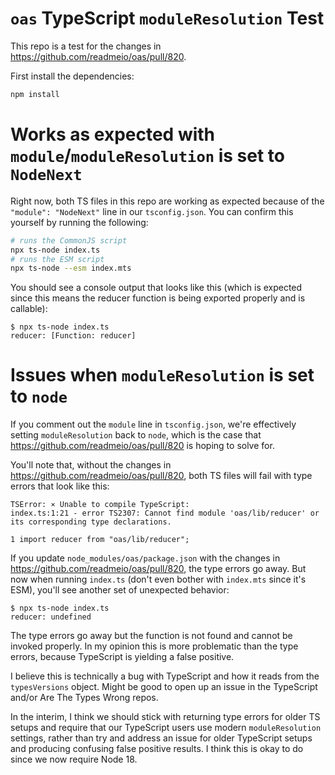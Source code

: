 # `oas` TypeScript `moduleResolution` Test

This repo is a test for the changes in https://github.com/readmeio/oas/pull/820.

First install the dependencies:

```sh
npm install
```

# Works as expected with `module`/`moduleResolution` is set to `NodeNext`

Right now, both TS files in this repo are working as expected because of the `"module": "NodeNext"` line in our `tsconfig.json`. You can confirm this yourself by running the following:

```sh
# runs the CommonJS script
npx ts-node index.ts
# runs the ESM script
npx ts-node --esm index.mts
```

You should see a console output that looks like this (which is expected since this means the reducer function is being exported properly and is callable):

```
$ npx ts-node index.ts
reducer: [Function: reducer]
```

# Issues when `moduleResolution` is set to `node`

If you comment out the `module` line in `tsconfig.json`, we're effectively setting `moduleResolution` back to `node`, which is the case that https://github.com/readmeio/oas/pull/820 is hoping to solve for.

You'll note that, without the changes in https://github.com/readmeio/oas/pull/820, both TS files will fail with type errors that look like this:

```
TSError: ⨯ Unable to compile TypeScript:
index.ts:1:21 - error TS2307: Cannot find module 'oas/lib/reducer' or its corresponding type declarations.

1 import reducer from "oas/lib/reducer";
```

If you update `node_modules/oas/package.json` with the changes in https://github.com/readmeio/oas/pull/820, the type errors go away. But now when running `index.ts` (don't even bother with `index.mts` since it's ESM), you'll see another set of unexpected behavior:

```
$ npx ts-node index.ts
reducer: undefined
```

The type errors go away but the function is not found and cannot be invoked properly. In my opinion this is more problematic than the type errors, because TypeScript is yielding a false positive.

I believe this is technically a bug with TypeScript and how it reads from the `typesVersions` object. Might be good to open up an issue in the TypeScript and/or Are The Types Wrong repos.

In the interim, I think we should stick with returning type errors for older TS setups and require that our TypeScript users use modern `moduleResolution` settings, rather than try and address an issue for older TypeScript setups and producing confusing false positive results. I think this is okay to do since we now require Node 18.
